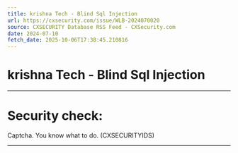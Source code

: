```yaml
---
title: krishna Tech - Blind Sql Injection
url: https://cxsecurity.com/issue/WLB-2024070020
source: CXSECURITY Database RSS Feed - CXSecurity.com
date: 2024-07-10
fetch_date: 2025-10-06T17:38:45.210816
---
```


# krishna Tech - Blind Sql Injection

---

# Security check:

Captcha. You know what to do. (CXSECURITYIDS)

---